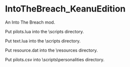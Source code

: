 # IntoTheBreach_KeanuEdition
An Into The Breach mod.

Put pilots.lua into the \scripts directory.

Put text.lua into the \scripts directory.

Put resource.dat into the \resources directory.

Put pilots.csv into \scripts\personalities directory.

